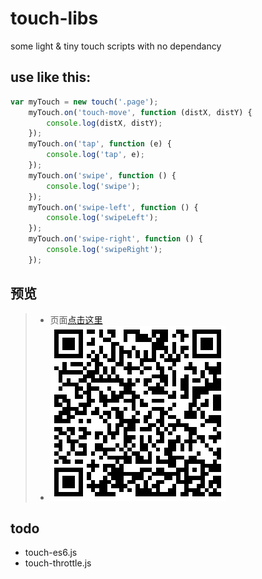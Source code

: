 # touch-libs
some light &amp; tiny touch scripts with no dependancy

## use like this:
```javascript
var myTouch = new touch('.page');
    myTouch.on('touch-move', function (distX, distY) {
        console.log(distX, distY);
    });
    myTouch.on('tap', function (e) {
        console.log('tap', e);
    });
    myTouch.on('swipe', function () {
        console.log('swipe');
    });
    myTouch.on('swipe-left', function () {
        console.log('swipeLeft');
    });
    myTouch.on('swipe-right', function () {
        console.log('swipeRight');
    });
```

## 预览
> * 页面[点击这里](https://yangyuji.github.io/touch-libs/demo.html)
> * ![扫描二维码](https://github.com/yangyuji/touch-libs/blob/master/qrcode.png)

## todo
* touch-es6.js
* touch-throttle.js